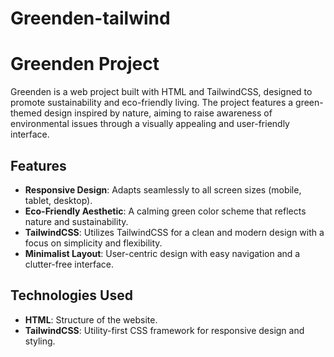 # Greenden-tailwind

# Greenden Project

Greenden is a web project built with HTML and TailwindCSS, designed to promote sustainability and eco-friendly living. The project features a green-themed design inspired by nature, aiming to raise awareness of environmental issues through a visually appealing and user-friendly interface.

## Features

- **Responsive Design**: Adapts seamlessly to all screen sizes (mobile, tablet, desktop).
- **Eco-Friendly Aesthetic**: A calming green color scheme that reflects nature and sustainability.
- **TailwindCSS**: Utilizes TailwindCSS for a clean and modern design with a focus on simplicity and flexibility.
- **Minimalist Layout**: User-centric design with easy navigation and a clutter-free interface.

## Technologies Used

- **HTML**: Structure of the website.
- **TailwindCSS**: Utility-first CSS framework for responsive design and styling.
